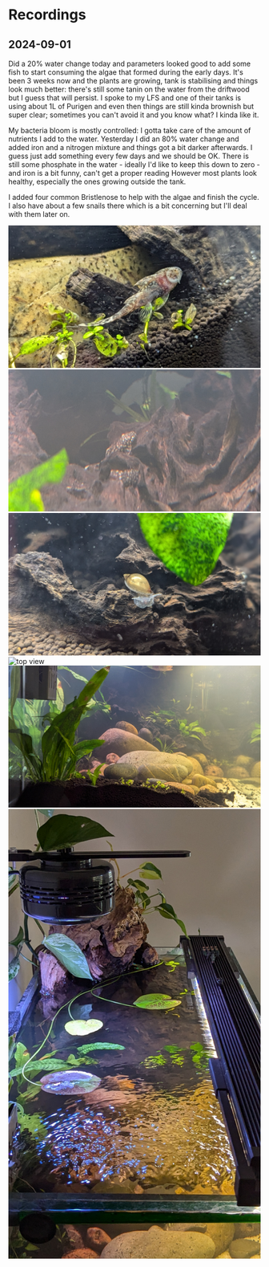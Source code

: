 # Recordings

## 2024-09-01

Did a 20% water change today and parameters looked good to add some fish to start consuming the algae that formed during the early days. It's been 3 weeks now and the plants are growing, tank is stabilising and things look much better: there's still some tanin on the water from the driftwood but I guess that will persist. I spoke to my LFS and one of their tanks is using about 1L of Purigen and even then things are still kinda brownish but super clear; sometimes you can't avoid it and you know what? I kinda like it.

My bacteria bloom is mostly controlled: I gotta take care of the amount of nutrients I add to the water. Yesterday I did an 80% water change and added iron and a nitrogen mixture and things got a bit darker afterwards. I guess just add something every few days and we should be OK. There is still some phosphate in the water - ideally I'd like to keep this down to zero - and iron is a bit funny, can't get a proper reading However most plants look healthy, especially the ones growing outside the tank.

I added four common Bristlenose to help with the algae and finish the cycle. I also have about a few snails there which is a bit concerning but I'll deal with them later on.

![bristlenose](/images/PXL_20240901_015122350.PORTRAIT.ORIGINAL.jpg)
![more bristlenose](/images/PXL_20240901_015136114.PORTRAIT.ORIGINAL.jpg)
![snail](/images/PXL_20240901_015219999.PORTRAIT.jpg)
![top view](/images/PXL_20240901_015951391.MP.jpg)
![side view](/images/PXL_20240901_020027638.jpg)
![topside view](/images/PXL_20240901_020035069.jpg)
